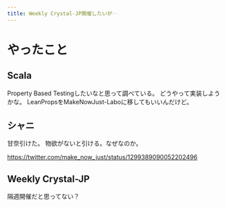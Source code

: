 ```yaml
---
title: Weekly Crystal-JP開催したいが‥
---
```


# やったこと

## Scala

Property Based Testingしたいなと思って調べている。
どうやって実装しようかな。
LeanPropsをMakeNowJust-Laboに移してもいいんだけど。

## シャニ

甘奈引けた。
物欲がないと引ける。なぜなのか。

<https://twitter.com/make_now_just/status/1299389090052202496>

## Weekly Crystal-JP

隔週開催だと思ってない？

